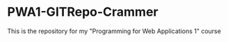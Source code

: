 PWA1-GITRepo-Crammer
====================

This is the repository for my "Programming for Web Applications 1" course
